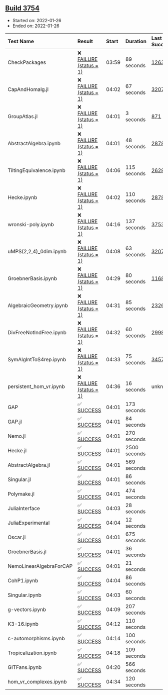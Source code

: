 ## [Build 3754](https://oscarci.mathematik.uni-kl.de/job/oscar-stable/3754/)

* Started on: 2022-01-26
* Ended on: 2022-01-26

| Test Name    | Result | Start | Duration | Last Success | First Failure |
|:-------------|:-------|:------|:---------|:-------------|:--------------|
| CheckPackages | ❌ [FAILURE (status = 1)](https://oscarci.mathematik.uni-kl.de/job/oscar-stable/3754/artifact/logs/build-3754/CheckPackages.log) | 03:59 | 89 seconds | [1263](https://oscarci.mathematik.uni-kl.de/job/oscar-stable/1263/) | [1264](https://oscarci.mathematik.uni-kl.de/job/oscar-stable/1264/) |
| CapAndHomalg.jl | ❌ [FAILURE (status = 1)](https://oscarci.mathematik.uni-kl.de/job/oscar-stable/3754/artifact/logs/build-3754/CapAndHomalg.jl.log) | 04:02 | 67 seconds | [3207](https://oscarci.mathematik.uni-kl.de/job/oscar-stable/3207/) | [3208](https://oscarci.mathematik.uni-kl.de/job/oscar-stable/3208/) |
| GroupAtlas.jl | ❌ [FAILURE (status = 1)](https://oscarci.mathematik.uni-kl.de/job/oscar-stable/3754/artifact/logs/build-3754/GroupAtlas.jl.log) | 04:01 | 3 seconds | [871](https://oscarci.mathematik.uni-kl.de/job/oscar-stable/871/) | [872](https://oscarci.mathematik.uni-kl.de/job/oscar-stable/872/) |
| AbstractAlgebra.ipynb | ❌ [FAILURE (status = 1)](https://oscarci.mathematik.uni-kl.de/job/oscar-stable/3754/artifact/logs/build-3754/AbstractAlgebra.ipynb.log) | 04:01 | 48 seconds | [2878](https://oscarci.mathematik.uni-kl.de/job/oscar-stable/2878/) | [2879](https://oscarci.mathematik.uni-kl.de/job/oscar-stable/2879/) |
| TiltingEquivalence.ipynb | ❌ [FAILURE (status = 1)](https://oscarci.mathematik.uni-kl.de/job/oscar-stable/3754/artifact/logs/build-3754/TiltingEquivalence.ipynb.log) | 04:06 | 115 seconds | [2629](https://oscarci.mathematik.uni-kl.de/job/oscar-stable/2629/) | [2630](https://oscarci.mathematik.uni-kl.de/job/oscar-stable/2630/) |
| Hecke.ipynb | ❌ [FAILURE (status = 1)](https://oscarci.mathematik.uni-kl.de/job/oscar-stable/3754/artifact/logs/build-3754/Hecke.ipynb.log) | 04:02 | 110 seconds | [2878](https://oscarci.mathematik.uni-kl.de/job/oscar-stable/2878/) | [2879](https://oscarci.mathematik.uni-kl.de/job/oscar-stable/2879/) |
| wronski-poly.ipynb | ❌ [FAILURE (status = 1)](https://oscarci.mathematik.uni-kl.de/job/oscar-stable/3754/artifact/logs/build-3754/wronski-poly.ipynb.log) | 04:16 | 137 seconds | [3753](https://oscarci.mathematik.uni-kl.de/job/oscar-stable/3753/) | [3754](https://oscarci.mathematik.uni-kl.de/job/oscar-stable/3754/) |
| uMPS(2,2,4)_0dim.ipynb | ❌ [FAILURE (status = 1)](https://oscarci.mathematik.uni-kl.de/job/oscar-stable/3754/artifact/logs/build-3754/uMPS-2-2-4-_0dim.ipynb.log) | 04:08 | 63 seconds | [3207](https://oscarci.mathematik.uni-kl.de/job/oscar-stable/3207/) | [3208](https://oscarci.mathematik.uni-kl.de/job/oscar-stable/3208/) |
| GroebnerBasis.ipynb | ❌ [FAILURE (status = 1)](https://oscarci.mathematik.uni-kl.de/job/oscar-stable/3754/artifact/logs/build-3754/GroebnerBasis.ipynb.log) | 04:29 | 80 seconds | [1168](https://oscarci.mathematik.uni-kl.de/job/oscar-stable/1168/) | [1169](https://oscarci.mathematik.uni-kl.de/job/oscar-stable/1169/) |
| AlgebraicGeometry.ipynb | ❌ [FAILURE (status = 1)](https://oscarci.mathematik.uni-kl.de/job/oscar-stable/3754/artifact/logs/build-3754/AlgebraicGeometry.ipynb.log) | 04:31 | 85 seconds | [2326](https://oscarci.mathematik.uni-kl.de/job/oscar-stable/2326/) | [2327](https://oscarci.mathematik.uni-kl.de/job/oscar-stable/2327/) |
| DivFreeNotIndFree.ipynb | ❌ [FAILURE (status = 1)](https://oscarci.mathematik.uni-kl.de/job/oscar-stable/3754/artifact/logs/build-3754/DivFreeNotIndFree.ipynb.log) | 04:32 | 60 seconds | [2998](https://oscarci.mathematik.uni-kl.de/job/oscar-stable/2998/) | [2999](https://oscarci.mathematik.uni-kl.de/job/oscar-stable/2999/) |
| SymAlgIntToS4rep.ipynb | ❌ [FAILURE (status = 1)](https://oscarci.mathematik.uni-kl.de/job/oscar-stable/3754/artifact/logs/build-3754/SymAlgIntToS4rep.ipynb.log) | 04:33 | 75 seconds | [3457](https://oscarci.mathematik.uni-kl.de/job/oscar-stable/3457/) | [3458](https://oscarci.mathematik.uni-kl.de/job/oscar-stable/3458/) |
| persistent_hom_vr.ipynb | ❌ [FAILURE (status = 1)](https://oscarci.mathematik.uni-kl.de/job/oscar-stable/3754/artifact/logs/build-3754/persistent_hom_vr.ipynb.log) | 04:36 | 16 seconds | unknown | unknown |
| GAP | ✅ [SUCCESS](https://oscarci.mathematik.uni-kl.de/job/oscar-stable/3754/artifact/logs/build-3754/GAP.log) | 04:01 | 173 seconds |  |  |
| GAP.jl | ✅ [SUCCESS](https://oscarci.mathematik.uni-kl.de/job/oscar-stable/3754/artifact/logs/build-3754/GAP.jl.log) | 04:01 | 84 seconds |  |  |
| Nemo.jl | ✅ [SUCCESS](https://oscarci.mathematik.uni-kl.de/job/oscar-stable/3754/artifact/logs/build-3754/Nemo.jl.log) | 04:01 | 270 seconds |  |  |
| Hecke.jl | ✅ [SUCCESS](https://oscarci.mathematik.uni-kl.de/job/oscar-stable/3754/artifact/logs/build-3754/Hecke.jl.log) | 04:01 | 2500 seconds |  |  |
| AbstractAlgebra.jl | ✅ [SUCCESS](https://oscarci.mathematik.uni-kl.de/job/oscar-stable/3754/artifact/logs/build-3754/AbstractAlgebra.jl.log) | 04:01 | 569 seconds |  |  |
| Singular.jl | ✅ [SUCCESS](https://oscarci.mathematik.uni-kl.de/job/oscar-stable/3754/artifact/logs/build-3754/Singular.jl.log) | 04:01 | 86 seconds |  |  |
| Polymake.jl | ✅ [SUCCESS](https://oscarci.mathematik.uni-kl.de/job/oscar-stable/3754/artifact/logs/build-3754/Polymake.jl.log) | 04:01 | 474 seconds |  |  |
| JuliaInterface | ✅ [SUCCESS](https://oscarci.mathematik.uni-kl.de/job/oscar-stable/3754/artifact/logs/build-3754/JuliaInterface.log) | 04:03 | 28 seconds |  |  |
| JuliaExperimental | ✅ [SUCCESS](https://oscarci.mathematik.uni-kl.de/job/oscar-stable/3754/artifact/logs/build-3754/JuliaExperimental.log) | 04:04 | 12 seconds |  |  |
| Oscar.jl | ✅ [SUCCESS](https://oscarci.mathematik.uni-kl.de/job/oscar-stable/3754/artifact/logs/build-3754/Oscar.jl.log) | 04:01 | 675 seconds |  |  |
| GroebnerBasis.jl | ✅ [SUCCESS](https://oscarci.mathematik.uni-kl.de/job/oscar-stable/3754/artifact/logs/build-3754/GroebnerBasis.jl.log) | 04:01 | 36 seconds |  |  |
| NemoLinearAlgebraForCAP | ✅ [SUCCESS](https://oscarci.mathematik.uni-kl.de/job/oscar-stable/3754/artifact/logs/build-3754/NemoLinearAlgebraForCAP.log) | 04:01 | 21 seconds |  |  |
| CohP1.ipynb | ✅ [SUCCESS](https://oscarci.mathematik.uni-kl.de/job/oscar-stable/3754/artifact/logs/build-3754/CohP1.ipynb.log) | 04:04 | 86 seconds |  |  |
| Singular.ipynb | ✅ [SUCCESS](https://oscarci.mathematik.uni-kl.de/job/oscar-stable/3754/artifact/logs/build-3754/Singular.ipynb.log) | 04:03 | 60 seconds |  |  |
| g-vectors.ipynb | ✅ [SUCCESS](https://oscarci.mathematik.uni-kl.de/job/oscar-stable/3754/artifact/logs/build-3754/g-vectors.ipynb.log) | 04:09 | 207 seconds |  |  |
| K3-16.ipynb | ✅ [SUCCESS](https://oscarci.mathematik.uni-kl.de/job/oscar-stable/3754/artifact/logs/build-3754/K3-16.ipynb.log) | 04:12 | 110 seconds |  |  |
| c-automorphisms.ipynb | ✅ [SUCCESS](https://oscarci.mathematik.uni-kl.de/job/oscar-stable/3754/artifact/logs/build-3754/c-automorphisms.ipynb.log) | 04:14 | 100 seconds |  |  |
| Tropicalization.ipynb | ✅ [SUCCESS](https://oscarci.mathematik.uni-kl.de/job/oscar-stable/3754/artifact/logs/build-3754/Tropicalization.ipynb.log) | 04:18 | 109 seconds |  |  |
| GITFans.ipynb | ✅ [SUCCESS](https://oscarci.mathematik.uni-kl.de/job/oscar-stable/3754/artifact/logs/build-3754/GITFans.ipynb.log) | 04:20 | 566 seconds |  |  |
| hom_vr_complexes.ipynb | ✅ [SUCCESS](https://oscarci.mathematik.uni-kl.de/job/oscar-stable/3754/artifact/logs/build-3754/hom_vr_complexes.ipynb.log) | 04:34 | 120 seconds |  |  |
